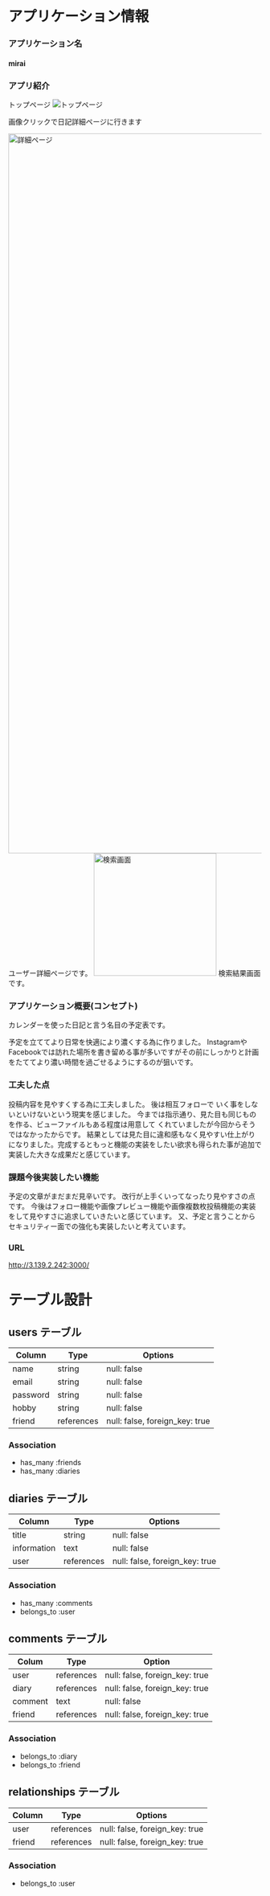 # アプリケーション情報

### アプリケーション名

#### mirai

### アプリ紹介
トップページ
![トップページ](https://user-images.githubusercontent.com/76541309/116854819-46703380-ac33-11eb-88db-37e999b371de.jpeg)

画像クリックで日記詳細ページに行きます

<img width="1433" alt="詳細ページ" src="https://user-images.githubusercontent.com/76541309/116776715-05e2af80-aaa5-11eb-846a-e3e96be466b4.png">
ユーザー詳細ページです。

<img width="244" alt="検索画面" src="https://user-images.githubusercontent.com/76541309/116776749-362a4e00-aaa5-11eb-86fe-3474fc907391.png">
検索結果画面です。

### アプリケーション概要(コンセプト)
カレンダーを使った日記と言う名目の予定表です。

予定を立ててより日常を快適により濃くする為に作りました。
InstagramやFacebookでは訪れた場所を書き留める事が多いですがその前にしっかりと計画をたててより濃い時間を過ごせるようにするのが狙いです。

### 工夫した点
投稿内容を見やすくする為に工夫しました。
後は相互フォローで
いく事をしないといけないという現実を感じました。
今までは指示通り、見た目も同じものを作る、ビューファイルもある程度は用意して
くれていましたが今回からそうではなかったからです。
結果としては見た目に違和感もなく見やすい仕上がりになりました。完成するともっと機能の実装をしたい欲求も得られた事が追加で実装した大きな成果だと感じています。

### 課題今後実装したい機能
予定の文章がまだまだ見辛いです。
改行が上手くいってなったり見やすさの点です。
今後はフォロー機能や画像プレビュー機能や画像複数枚投稿機能の実装をして見やすさに追求していきたいと感じています。
又、予定と言うことからセキュリティー面での強化も実装したいと考えています。

### URL
http://3.139.2.242:3000/


# テーブル設計 


## users テーブル

| Column   | Type   | Options     |
| -------- | ------ | ----------- |
| name        | string | null: false |
| email           | string | null: false |
| password        | string | null: false |
| hobby          |  string | null: false |
| friend        | references|  null: false, foreign_key: true |

### Association

- has_many :friends
- has_many :diaries

## diaries テーブル

| Column       | Type     | Options     |
| ------------ | ------   | ----------- |
| title        | string   | null: false |
| information  | text     | null: false |
| user         | references|  null: false, foreign_key: true |
### Association

- has_many      :comments
- belongs_to   :user
## comments テーブル
| Colum   | Type  |Option      |
| ------- | ----- | -----------|
| user      | references |  null: false, foreign_key: true |
| diary      | references |  null: false, foreign_key: true |
| comment   | text     | null: false |
| friend   | references |  null: false, foreign_key: true |
### Association

- belongs_to :diary
- belongs_to :friend
## relationships テーブル

| Column       | Type   | Options    |      
| -------------|--------|------------|
| user         | references |  null: false, foreign_key: true |
| friend       | references |  null: false, foreign_key: true |


### Association

- belongs_to :user
